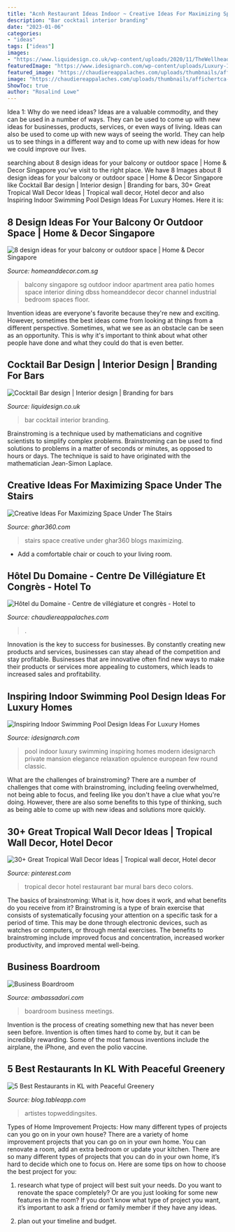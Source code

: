 ```yaml
---
title: "Acnh Restaurant Ideas Indoor ~ Creative Ideas For Maximizing Space Under The Stairs"
description: "Bar cocktail interior branding"
date: "2023-01-06"
categories:
- "ideas"
tags: ["ideas"]
images:
- "https://www.liquidesign.co.uk/wp-content/uploads/2020/11/TheWellheadBristol_9028_High-Res_Liqui-Group.jpg"
featuredImage: "https://www.idesignarch.com/wp-content/uploads/Luxury-Indoor-Pool-Ideas_2.jpg"
featured_image: "https://chaudiereappalaches.com/uploads/thumbnails/affichertca-20210616154551-20210616154533-banniere-fb-v1.png.912x513_q75_crop.jpg"
image: "https://chaudiereappalaches.com/uploads/thumbnails/affichertca-20210616154551-20210616154533-banniere-fb-v1.png.912x513_q75_crop.jpg"
ShowToc: true
author: "Rosalind Lowe"
---
```



Idea 1: Why do we need ideas?
Ideas are a valuable commodity, and they can be used in a number of ways. They can be used to come up with new ideas for businesses, products, services, or even ways of living. Ideas can also be used to come up with new ways of seeing the world. They can help us to see things in a different way and to come up with new ideas for how we could improve our lives.

	

		
searching about 8 design ideas for your balcony or outdoor space | Home &amp; Decor Singapore you've visit to the right place. We have 8 Images about 8 design ideas for your balcony or outdoor space | Home &amp; Decor Singapore like Cocktail Bar design | Interior design | Branding for bars, 30+ Great Tropical Wall Decor Ideas | Tropical wall decor, Hotel decor and also Inspiring Indoor Swimming Pool Design Ideas For Luxury Homes. Here it is:
		
    
## 8 Design Ideas For Your Balcony Or Outdoor Space | Home &amp; Decor Singapore

<img loading=lazy src="http://www.homeanddecor.com.sg/sites/default/files/imagecache/hnd_revamp_1x1_large/blog/gallery_article/gallery_images/design-balcony-1.jpg" onerror="this.onerror=null;this.src='https://tse1.mm.bing.net/th?id=OIP.z1z_QJVM7lwJ-CWZS8zrBQHaLG&amp;pid=15.1';" alt="8 design ideas for your balcony or outdoor space | Home &amp; Decor Singapore">

_Source: homeanddecor.com.sg_

>balcony singapore sg outdoor indoor apartment area patio homes space interior dining dbss homeanddecor decor channel industrial bedroom spaces floor. 

	

Invention ideas are everyone's favorite because they're new and exciting. However, sometimes the best ideas come from looking at things from a different perspective. Sometimes, what we see as an obstacle can be seen as an opportunity. This is why it's important to think about what other people have done and what they could do that is even better.

    
## Cocktail Bar Design | Interior Design | Branding For Bars

<img loading=lazy src="https://www.liquidesign.co.uk/wp-content/uploads/2020/11/TheWellheadBristol_9028_High-Res_Liqui-Group.jpg" onerror="this.onerror=null;this.src='https://tse3.mm.bing.net/th?id=OIP.kuZ9-05g23ZU8vYwPOYJYQHaEK&amp;pid=15.1';" alt="Cocktail Bar design | Interior design | Branding for bars">

_Source: liquidesign.co.uk_

>bar cocktail interior branding. 

	

Brainstroming is a technique used by mathematicians and cognitive scientists to simplify complex problems. Brainstroming can be used to find solutions to problems in a matter of seconds or minutes, as opposed to hours or days. The technique is said to have originated with the mathematician Jean-Simon Laplace.

    
## Creative Ideas For Maximizing Space Under The Stairs

<img loading=lazy src="http://ghar360.com/blogs/wp-content/uploads/362.jpg" onerror="this.onerror=null;this.src='https://tse4.mm.bing.net/th?id=OIP.P-jPNQQqdwnMzT7IizmOGQHaL0&amp;pid=15.1';" alt="Creative Ideas For Maximizing Space Under The Stairs">

_Source: ghar360.com_

>stairs space creative under ghar360 blogs maximizing. 

	

- Add a comfortable chair or couch to your living room.

    
## Hôtel Du Domaine - Centre De Villégiature Et Congrès - Hotel To

<img loading=lazy src="https://chaudiereappalaches.com/uploads/thumbnails/affichertca-20210616154551-20210616154533-banniere-fb-v1.png.912x513_q75_crop.jpg" onerror="this.onerror=null;this.src='https://tse2.mm.bing.net/th?id=OIP.uTEtVOovgtEKV0SQk564NAHaEK&amp;pid=15.1';" alt="Hôtel du Domaine - Centre de villégiature et congrès - Hotel to">

_Source: chaudiereappalaches.com_

>. 

	

Innovation is the key to success for businesses. By constantly creating new products and services, businesses can stay ahead of the competition and stay profitable. Businesses that are innovative often find new ways to make their products or services more appealing to customers, which leads to increased sales and profitability.

    
## Inspiring Indoor Swimming Pool Design Ideas For Luxury Homes

<img loading=lazy src="https://www.idesignarch.com/wp-content/uploads/Luxury-Indoor-Pool-Ideas_2.jpg" onerror="this.onerror=null;this.src='https://tse2.mm.bing.net/th?id=OIP.E2uhC1xb6U3DePxPMGUiTAHaEo&amp;pid=15.1';" alt="Inspiring Indoor Swimming Pool Design Ideas For Luxury Homes">

_Source: idesignarch.com_

>pool indoor luxury swimming inspiring homes modern idesignarch private mansion elegance relaxation opulence european few round classic. 

	

What are the challenges of brainstroming?
There are a number of challenges that come with brainstroming, including feeling overwhelmed, not being able to focus, and feeling like you don't have a clue what you're doing. However, there are also some benefits to this type of thinking, such as being able to come up with new ideas and solutions more quickly.

    
## 30+ Great Tropical Wall Decor Ideas | Tropical Wall Decor, Hotel Decor

<img loading=lazy src="https://i.pinimg.com/736x/e8/39/60/e83960da03ded1401caf300793168a87.jpg" onerror="this.onerror=null;this.src='https://tse3.mm.bing.net/th?id=OIP.UFMGdNRzyhMwutwb7EQpcgHaI9&amp;pid=15.1';" alt="30+ Great Tropical Wall Decor Ideas | Tropical wall decor, Hotel decor">

_Source: pinterest.com_

>tropical decor hotel restaurant bar mural bars deco colors. 

	

The basics of brainstroming: What is it, how does it work, and what benefits do you receive from it?
Brainstroming is a type of brain exercise that consists of systematically focusing your attention on a specific task for a period of time. This may be done through electronic devices, such as watches or computers, or through mental exercises. The benefits to brainstroming include improved focus and concentration, increased worker productivity, and improved mental well-being.

    
## Business Boardroom

<img loading=lazy src="http://ambassadori.com/uploads/gallery/1040/5da5c1ee8ca0a.jpg" onerror="this.onerror=null;this.src='https://tse4.mm.bing.net/th?id=OIP.2JrlqsI9WkbKhx7lPe5N6gHaE0&amp;pid=15.1';" alt="Business Boardroom">

_Source: ambassadori.com_

>boardroom business meetings. 

	

Invention is the process of creating something new that has never been seen before. Invention is often times hard to come by, but it can be incredibly rewarding. Some of the most famous inventions include the airplane, the iPhone, and even the polio vaccine.

    
## 5 Best Restaurants In KL With Peaceful Greenery

<img loading=lazy src="https://blog.tableapp.com/wp-content/uploads/2016/11/5-Best-Restaurants-in-KL-with-Peaceful-Greenery.png" onerror="this.onerror=null;this.src='https://tse2.mm.bing.net/th?id=OIP.RuP9U6uEwZxbuYJLsVbxPgHaE8&amp;pid=15.1';" alt="5 Best Restaurants in KL with Peaceful Greenery">

_Source: blog.tableapp.com_

>artistes topweddingsites. 

	

Types of Home Improvement Projects: How many different types of projects can you go on in your own house?
There are a variety of home improvement projects that you can go on in your own home. You can renovate a room, add an extra bedroom or update your kitchen. There are so many different types of projects that you can do in your own home, it’s hard to decide which one to focus on. Here are some tips on how to choose the best project for you: 
1. research what type of project will best suit your needs. Do you want to renovate the space completely? Or are you just looking for some new features in the room? If you don’t know what type of project you want, it’s important to ask a friend or family member if they have any ideas. 

2. plan out your timeline and budget.

